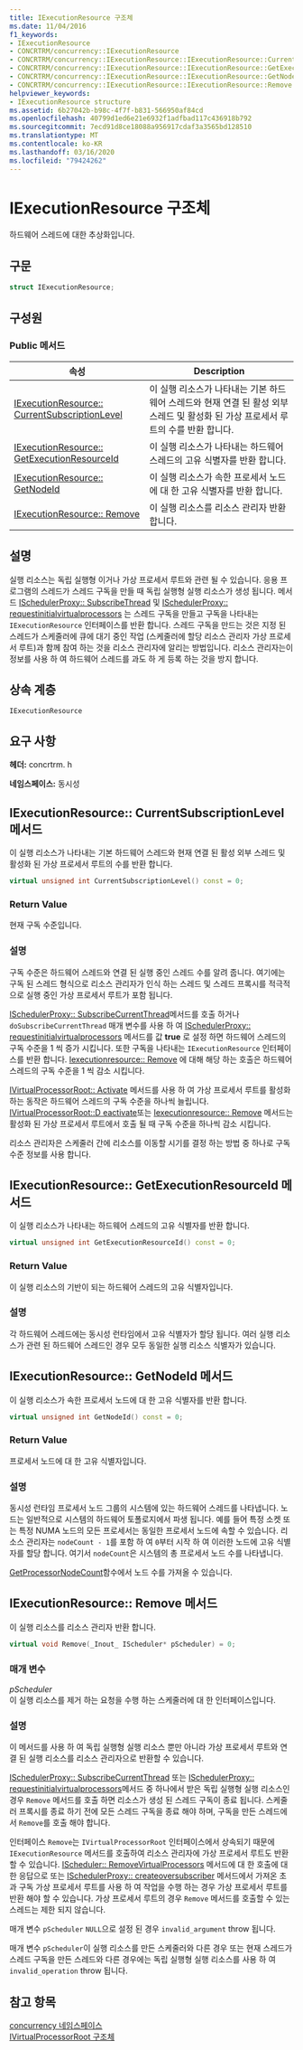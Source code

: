 ```yaml
---
title: IExecutionResource 구조체
ms.date: 11/04/2016
f1_keywords:
- IExecutionResource
- CONCRTRM/concurrency::IExecutionResource
- CONCRTRM/concurrency::IExecutionResource::IExecutionResource::CurrentSubscriptionLevel
- CONCRTRM/concurrency::IExecutionResource::IExecutionResource::GetExecutionResourceId
- CONCRTRM/concurrency::IExecutionResource::IExecutionResource::GetNodeId
- CONCRTRM/concurrency::IExecutionResource::IExecutionResource::Remove
helpviewer_keywords:
- IExecutionResource structure
ms.assetid: 6b27042b-b98c-4f7f-b831-566950af84cd
ms.openlocfilehash: 40799d1ed6e21e6932f1adfbad117c436918b792
ms.sourcegitcommit: 7ecd91d8ce18088a956917cdaf3a3565bd128510
ms.translationtype: MT
ms.contentlocale: ko-KR
ms.lasthandoff: 03/16/2020
ms.locfileid: "79424262"
---
```

# <a name="iexecutionresource-structure"></a>IExecutionResource 구조체

하드웨어 스레드에 대한 추상화입니다.

## <a name="syntax"></a>구문

```cpp
struct IExecutionResource;
```

## <a name="members"></a>구성원

### <a name="public-methods"></a>Public 메서드

|속성|Description|
|----------|-----------------|
|[IExecutionResource:: CurrentSubscriptionLevel](#currentsubscriptionlevel)|이 실행 리소스가 나타내는 기본 하드웨어 스레드와 현재 연결 된 활성 외부 스레드 및 활성화 된 가상 프로세서 루트의 수를 반환 합니다.|
|[IExecutionResource:: GetExecutionResourceId](#getexecutionresourceid)|이 실행 리소스가 나타내는 하드웨어 스레드의 고유 식별자를 반환 합니다.|
|[IExecutionResource:: GetNodeId](#getnodeid)|이 실행 리소스가 속한 프로세서 노드에 대 한 고유 식별자를 반환 합니다.|
|[IExecutionResource:: Remove](#remove)|이 실행 리소스를 리소스 관리자 반환 합니다.|

## <a name="remarks"></a>설명

실행 리소스는 독립 실행형 이거나 가상 프로세서 루트와 관련 될 수 있습니다. 응용 프로그램의 스레드가 스레드 구독을 만들 때 독립 실행형 실행 리소스가 생성 됩니다. 메서드 [ISchedulerProxy:: SubscribeThread](ischedulerproxy-structure.md#subscribecurrentthread) 및 [ISchedulerProxy:: requestinitialvirtualprocessors](ischedulerproxy-structure.md#requestinitialvirtualprocessors) 는 스레드 구독을 만들고 구독을 나타내는 `IExecutionResource` 인터페이스를 반환 합니다. 스레드 구독을 만드는 것은 지정 된 스레드가 스케줄러에 큐에 대기 중인 작업 (스케줄러에 할당 리소스 관리자 가상 프로세서 루트)과 함께 참여 하는 것을 리소스 관리자에 알리는 방법입니다. 리소스 관리자는이 정보를 사용 하 여 하드웨어 스레드를 과도 하 게 등록 하는 것을 방지 합니다.

## <a name="inheritance-hierarchy"></a>상속 계층

`IExecutionResource`

## <a name="requirements"></a>요구 사항

**헤더:** concrtrm. h

**네임스페이스:** 동시성

## <a name="currentsubscriptionlevel"></a>IExecutionResource:: CurrentSubscriptionLevel 메서드

이 실행 리소스가 나타내는 기본 하드웨어 스레드와 현재 연결 된 활성 외부 스레드 및 활성화 된 가상 프로세서 루트의 수를 반환 합니다.

```cpp
virtual unsigned int CurrentSubscriptionLevel() const = 0;
```

### <a name="return-value"></a>Return Value

현재 구독 수준입니다.

### <a name="remarks"></a>설명

구독 수준은 하드웨어 스레드와 연결 된 실행 중인 스레드 수를 알려 줍니다. 여기에는 구독 된 스레드 형식으로 리소스 관리자가 인식 하는 스레드 및 스레드 프록시를 적극적으로 실행 중인 가상 프로세서 루트가 포함 됩니다.

[ISchedulerProxy:: SubscribeCurrentThread](ischedulerproxy-structure.md#subscribecurrentthread)메서드를 호출 하거나 `doSubscribeCurrentThread` 매개 변수를 사용 하 여 [ISchedulerProxy:: requestinitialvirtualprocessors](ischedulerproxy-structure.md#requestinitialvirtualprocessors) 메서드를 값 **true** 로 설정 하면 하드웨어 스레드의 구독 수준을 1 씩 증가 시킵니다. 또한 구독을 나타내는 `IExecutionResource` 인터페이스를 반환 합니다. [Iexecutionresource:: Remove](#remove) 에 대해 해당 하는 호출은 하드웨어 스레드의 구독 수준을 1 씩 감소 시킵니다.

[IVirtualProcessorRoot:: Activate](ivirtualprocessorroot-structure.md#activate) 메서드를 사용 하 여 가상 프로세서 루트를 활성화 하는 동작은 하드웨어 스레드의 구독 수준을 하나씩 늘립니다. [IVirtualProcessorRoot::D eactivate](ivirtualprocessorroot-structure.md#deactivate)또는 [Iexecutionresource:: Remove](#remove) 메서드는 활성화 된 가상 프로세서 루트에서 호출 될 때 구독 수준을 하나씩 감소 시킵니다.

리소스 관리자은 스케줄러 간에 리소스를 이동할 시기를 결정 하는 방법 중 하나로 구독 수준 정보를 사용 합니다.

## <a name="getexecutionresourceid"></a>IExecutionResource:: GetExecutionResourceId 메서드

이 실행 리소스가 나타내는 하드웨어 스레드의 고유 식별자를 반환 합니다.

```cpp
virtual unsigned int GetExecutionResourceId() const = 0;
```

### <a name="return-value"></a>Return Value

이 실행 리소스의 기반이 되는 하드웨어 스레드의 고유 식별자입니다.

### <a name="remarks"></a>설명

각 하드웨어 스레드에는 동시성 런타임에서 고유 식별자가 할당 됩니다. 여러 실행 리소스가 관련 된 하드웨어 스레드인 경우 모두 동일한 실행 리소스 식별자가 있습니다.

## <a name="getnodeid"></a>IExecutionResource:: GetNodeId 메서드

이 실행 리소스가 속한 프로세서 노드에 대 한 고유 식별자를 반환 합니다.

```cpp
virtual unsigned int GetNodeId() const = 0;
```

### <a name="return-value"></a>Return Value

프로세서 노드에 대 한 고유 식별자입니다.

### <a name="remarks"></a>설명

동시성 런타임 프로세서 노드 그룹의 시스템에 있는 하드웨어 스레드를 나타냅니다. 노드는 일반적으로 시스템의 하드웨어 토폴로지에서 파생 됩니다. 예를 들어 특정 소켓 또는 특정 NUMA 노드의 모든 프로세서는 동일한 프로세서 노드에 속할 수 있습니다. 리소스 관리자는 `nodeCount - 1`를 포함 하 여 `0`부터 시작 하 여 이러한 노드에 고유 식별자를 할당 합니다. 여기서 `nodeCount`은 시스템의 총 프로세서 노드 수를 나타냅니다.

[GetProcessorNodeCount](concurrency-namespace-functions.md)함수에서 노드 수를 가져올 수 있습니다.

## <a name="remove"></a>IExecutionResource:: Remove 메서드

이 실행 리소스를 리소스 관리자 반환 합니다.

```cpp
virtual void Remove(_Inout_ IScheduler* pScheduler) = 0;
```

### <a name="parameters"></a>매개 변수

*pScheduler*<br/>
이 실행 리소스를 제거 하는 요청을 수행 하는 스케줄러에 대 한 인터페이스입니다.

### <a name="remarks"></a>설명

이 메서드를 사용 하 여 독립 실행형 실행 리소스 뿐만 아니라 가상 프로세서 루트와 연결 된 실행 리소스를 리소스 관리자으로 반환할 수 있습니다.

[ISchedulerProxy:: SubscribeCurrentThread](ischedulerproxy-structure.md#subscribecurrentthread) 또는 [ISchedulerProxy:: requestinitialvirtualprocessors](ischedulerproxy-structure.md#requestinitialvirtualprocessors)메서드 중 하나에서 받은 독립 실행형 실행 리소스인 경우 `Remove` 메서드를 호출 하면 리소스가 생성 된 스레드 구독이 종료 됩니다. 스케줄러 프록시를 종료 하기 전에 모든 스레드 구독을 종료 해야 하며, 구독을 만든 스레드에서 `Remove`를 호출 해야 합니다.

인터페이스 `Remove`는 `IVirtualProcessorRoot` 인터페이스에서 상속되기 때문에 `IExecutionResource` 메서드를 호출하여 리소스 관리자에 가상 프로세서 루트도 반환할 수 있습니다. [IScheduler:: RemoveVirtualProcessors](ischeduler-structure.md#removevirtualprocessors) 메서드에 대 한 호출에 대 한 응답으로 또는 [ISchedulerProxy:: createoversubscriber](ischedulerproxy-structure.md#createoversubscriber) 메서드에서 가져온 초과 구독 가상 프로세서 루트를 사용 하 여 작업을 수행 하는 경우 가상 프로세서 루트를 반환 해야 할 수 있습니다. 가상 프로세서 루트의 경우 `Remove` 메서드를 호출할 수 있는 스레드는 제한 되지 않습니다.

매개 변수 `pScheduler` `NULL`으로 설정 된 경우 `invalid_argument` throw 됩니다.

매개 변수 `pScheduler`이 실행 리소스를 만든 스케줄러와 다른 경우 또는 현재 스레드가 스레드 구독을 만든 스레드와 다른 경우에는 독립 실행형 실행 리소스를 사용 하 여 `invalid_operation` throw 됩니다.

## <a name="see-also"></a>참고 항목

[concurrency 네임스페이스](concurrency-namespace.md)<br/>
[IVirtualProcessorRoot 구조체](ivirtualprocessorroot-structure.md)
